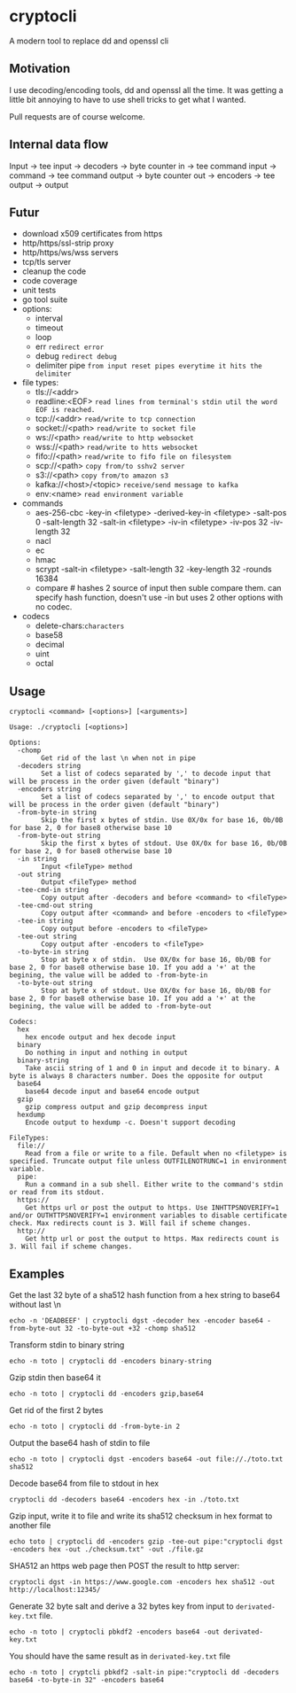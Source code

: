 # cryptocli
A modern tool to replace dd and openssl cli

## Motivation
I use decoding/encoding tools, dd and openssl all the time. It was getting a little bit annoying to have to use shell tricks to get what I wanted.

Pull requests are of course welcome.

## Internal data flow

Input -> tee input -> decoders -> byte counter in -> tee command input -> command -> tee command output -> byte counter out -> encoders -> tee output -> output

## Futur

  - download x509 certificates from https
  - http/https/ssl-strip proxy
  - http/https/ws/wss servers
  - tcp/tls server
  - cleanup the code
  - code coverage
  - unit tests
  - go tool suite
  - options:
    - interval
    - timeout
    - loop
    - err `redirect error`
    - debug `redirect debug`
    - delimiter pipe `from input reset pipes everytime it hits the delimiter`
  - file types:
    - tls://\<addr>
    - readline:\<EOF> `read lines from terminal's stdin util the word EOF is reached.`
    - tcp://\<addr> `read/write to tcp connection`
    - socket://\<path> `read/write to socket file`
    - ws://\<path> `read/write to http websocket`
    - wss://\<path> `read/write to htts websocket`
    - fifo://\<path> `read/write to fifo file on filesystem`
    - scp://\<path> `copy from/to sshv2 server`
    - s3://\<path> `copy from/to amazon s3`
    - kafka://\<host>/\<topic> `receive/send message to kafka`
    - env:\<name> `read environment variable`
  - commands
    - aes-256-cbc -key-in \<filetype> -derived-key-in \<filetype> -salt-pos 0 -salt-length 32 -salt-in \<filetype> -iv-in \<filetype> -iv-pos 32 -iv-length 32
    - nacl
    - ec
    - hmac
    - scrypt -salt-in \<filetype> -salt-length 32 -key-length 32 -rounds 16384
    - compare # hashes 2 source of input then suble compare them. can specify hash function, doesn't use -in but uses 2 other options with no codec.
  - codecs
    - delete-chars:`characters`
    - base58
    - decimal
    - uint
    - octal

## Usage

```
cryptocli <command> [<options>] [<arguments>]
```

```
Usage: ./cryptocli [<options>] 

Options:
  -chomp
    	Get rid of the last \n when not in pipe
  -decoders string
    	Set a list of codecs separated by ',' to decode input that will be process in the order given (default "binary")
  -encoders string
    	Set a list of codecs separated by ',' to encode output that will be process in the order given (default "binary")
  -from-byte-in string
    	Skip the first x bytes of stdin. Use 0X/0x for base 16, 0b/0B for base 2, 0 for base8 otherwise base 10
  -from-byte-out string
    	Skip the first x bytes of stdout. Use 0X/0x for base 16, 0b/0B for base 2, 0 for base8 otherwise base 10
  -in string
    	Input <fileType> method
  -out string
    	Output <fileType> method
  -tee-cmd-in string
    	Copy output after -decoders and before <command> to <fileType>
  -tee-cmd-out string
    	Copy output after <command> and before -encoders to <fileType>
  -tee-in string
    	Copy output before -encoders to <fileType>
  -tee-out string
    	Copy output after -encoders to <fileType>
  -to-byte-in string
    	Stop at byte x of stdin.  Use 0X/0x for base 16, 0b/0B for base 2, 0 for base8 otherwise base 10. If you add a '+' at the begining, the value will be added to -from-byte-in
  -to-byte-out string
    	Stop at byte x of stdout. Use 0X/0x for base 16, 0b/0B for base 2, 0 for base8 otherwise base 10. If you add a '+' at the begining, the value will be added to -from-byte-out

Codecs:
  hex
	hex encode output and hex decode input
  binary
	Do nothing in input and nothing in output
  binary-string
	Take ascii string of 1 and 0 in input and decode it to binary. A byte is always 8 characters number. Does the opposite for output
  base64
	base64 decode input and base64 encode output
  gzip
	gzip compress output and gzip decompress input
  hexdump
	Encode output to hexdump -c. Doesn't support decoding

FileTypes:
  file://
	Read from a file or write to a file. Default when no <filetype> is specified. Truncate output file unless OUTFILENOTRUNC=1 in environment variable.
  pipe:
	Run a command in a sub shell. Either write to the command's stdin or read from its stdout.
  https://
	Get https url or post the output to https. Use INHTTPSNOVERIFY=1 and/or OUTHTTPSNOVERIFY=1 environment variables to disable certificate check. Max redirects count is 3. Will fail if scheme changes.
  http://
	Get http url or post the output to https. Max redirects count is 3. Will fail if scheme changes.
```

## Examples

Get the last 32 byte of a sha512 hash function from a hex string to base64 without last \n

```
echo -n 'DEADBEEF' | cryptocli dgst -decoder hex -encoder base64 -from-byte-out 32 -to-byte-out +32 -chomp sha512
```

Transform stdin to binary string

```
echo -n toto | cryptocli dd -encoders binary-string
```

Gzip stdin then base64 it

```
echo -n toto | cryptocli dd -encoders gzip,base64
```

Get rid of the first 2 bytes

```
echo -n toto | cryptocli dd -from-byte-in 2
```

Output the base64 hash of stdin to file

```
echo -n toto | cryptocli dgst -encoders base64 -out file://./toto.txt sha512
```

Decode base64 from file to stdout in hex

```
cryptocli dd -decoders base64 -encoders hex -in ./toto.txt
```

Gzip input, write it to file and write its sha512 checksum in hex format to another file

```
echo toto | cryptocli dd -encoders gzip -tee-out pipe:"cryptocli dgst -encoders hex -out ./checksum.txt" -out ./file.gz
```

SHA512 an https web page then POST the result to http server:

```
cryptocli dgst -in https://www.google.com -encoders hex sha512 -out http://localhost:12345/
```

Generate 32 byte salt and derive a 32 bytes key from input to `derivated-key.txt` file.

```
echo -n toto | cryptocli pbkdf2 -encoders base64 -out derivated-key.txt
```

You should have the same result as in `derivated-key.txt` file

```
echo -n toto | cryptcli pbkdf2 -salt-in pipe:"cryptocli dd -decoders base64 -to-byte-in 32" -encoders base64
```
